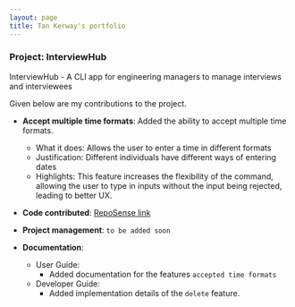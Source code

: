 ```yaml
---
layout: page
title: Tan Kerway's portfolio
---
```


### Project: InterviewHub

InterviewHub - A CLI app for engineering managers to manage interviews and interviewees

Given below are my contributions to the project.

* **Accept multiple time formats**: Added the ability to accept multiple time formats.
    * What it does: Allows the user to enter a time in different formats
    * Justification: Different individuals have different ways of entering dates
    * Highlights: This feature increases the flexibility of the command, 
      allowing the user to type in inputs without the input being rejected, leading to better UX.

* **Code contributed**: [RepoSense link]()

* **Project management**: `to be added soon`

* **Documentation**:
    * User Guide:
        * Added documentation for the features `accepted time formats`
  * Developer Guide:
      * Added implementation details of the `delete` feature.
